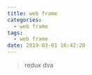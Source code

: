 ```yaml
---
title: web frame
categories:
  - web frame
tags:
  - web frame
date: 2019-03-01 16:42:20
---
```


> redux dva 